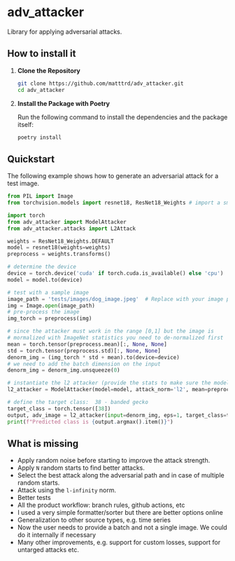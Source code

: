 # adv_attacker
Library for applying adversarial attacks.

## How to install it

1. **Clone the Repository**

    ```sh
    git clone https://github.com/matttrd/adv_attacker.git
    cd adv_attacker
    ```

2. **Install the Package with Poetry**

    Run the following command to install the dependencies and the package itself:

    ```sh
    poetry install
    ```

## Quickstart
The following example shows how to generate an adversarial attack for a test image.

```python
from PIL import Image 
from torchvision.models import resnet18, ResNet18_Weights # import a small model

import torch
from adv_attacker import ModelAttacker
from adv_attacker.attacks import L2Attack

weights = ResNet18_Weights.DEFAULT
model = resnet18(weights=weights)
preprocess = weights.transforms()

# determine the device
device = torch.device('cuda' if torch.cuda.is_available() else 'cpu')
model = model.to(device)

# test with a sample image
image_path = 'tests/images/dog_image.jpeg'  # Replace with your image path
img = Image.open(image_path)
# pre-process the image
img_torch = preprocess(img)

# since the attacker must work in the range [0,1] but the image is
# mormalized with ImageNet statistics you need to de-normalized first
mean = torch.tensor(preprocess.mean)[:, None, None]
std = torch.tensor(preprocess.std)[:, None, None]
denorm_img = (img_torch * std + mean).to(device=device)
# we need to add the batch dimension on the input
denorm_img = denorm_img.unsqueeze(0)

# instantiate the l2 attacker (provide the stats to make sure the model receives the normalized image)
l2_attacker = ModelAttacker(model=model, attack_norm='l2', mean=preprocess.mean, std=preprocess.std)

# define the target class:  38 - banded gecko
target_class = torch.tensor([38])
output, adv_image = l2_attacker(input=denorm_img, eps=1, target_class=target_class, attack_rate=0.5)
print(f"Predicted class is {output.argmax().item()}")
```

## What is missing

- Apply random noise before starting to improve the attack strength.
- Apply `N` random starts to find better attacks.
- Select the best attack along the adversarial path and in case of multiple random starts.
- Attack using the `l-infinity` norm.
- Better tests
- All the product workflow: branch rules, github actions, etc
- I used a very simple formatter/sorter but there are better options online
- Generalization to other source types, e.g. time series
- Now the user needs to provide a batch and not a single image. We could do it internally if necessary
- Many other improvements, e.g. support for custom losses, support for untarged attacks etc.